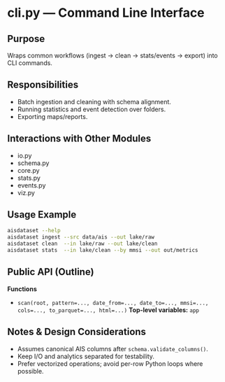 # cli.py — Command Line Interface

## Purpose
Wraps common workflows (ingest → clean → stats/events → export) into CLI commands.

## Responsibilities
- Batch ingestion and cleaning with schema alignment.
- Running statistics and event detection over folders.
- Exporting maps/reports.

## Interactions with Other Modules
- io.py
- schema.py
- core.py
- stats.py
- events.py
- viz.py

## Usage Example
```bash
aisdataset --help
aisdataset ingest --src data/ais --out lake/raw
aisdataset clean  --in lake/raw --out lake/clean
aisdataset stats  --in lake/clean --by mmsi --out out/metrics
```

## Public API (Outline)
**Functions**
- `scan(root, pattern=..., date_from=..., date_to=..., mmsi=..., cols=..., to_parquet=..., html=...)`
**Top-level variables:** `app`

## Notes & Design Considerations
- Assumes canonical AIS columns after `schema.validate_columns()`.
- Keep I/O and analytics separated for testability.
- Prefer vectorized operations; avoid per-row Python loops where possible.